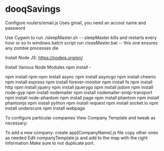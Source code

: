 # dooqSavings

Configure routers/email.js
Uses gmail, you need an accout name and password

Use Cygwin to run ./sleepMaster.sh -- sleepMaster kills and restarts every hour or so 
In windows batch script run closeMaster.bat -- this one ensures any zombie processes die

Install Node JS: https://nodejs.org/en/

Install Various Node Modules
npm install -

npm install npm
npm install async
npm install asyncgo
npm install cheerio
npm install express
npm install forever-monitor
npm install fs
npm install http
npm install jquery
npm install jquerygo
npm install jsdom
npm install node-gyp
npm install nodemailer
npm install nodemailer-smtp-transport
npm install node-phantom
npm install page
npm install phantom
npm install phantomjs
npm install python
npm install request
npm install socket.io
npm install underscore
npm install webpage

To configure particular companies
View Company Template and tweak as necessary:

To add a new company:
create app[CompanyName].js file  copy other ones as needed
Edit companyTemplate.js and add to the map with the right Information
Make sure to not duplicate port.


